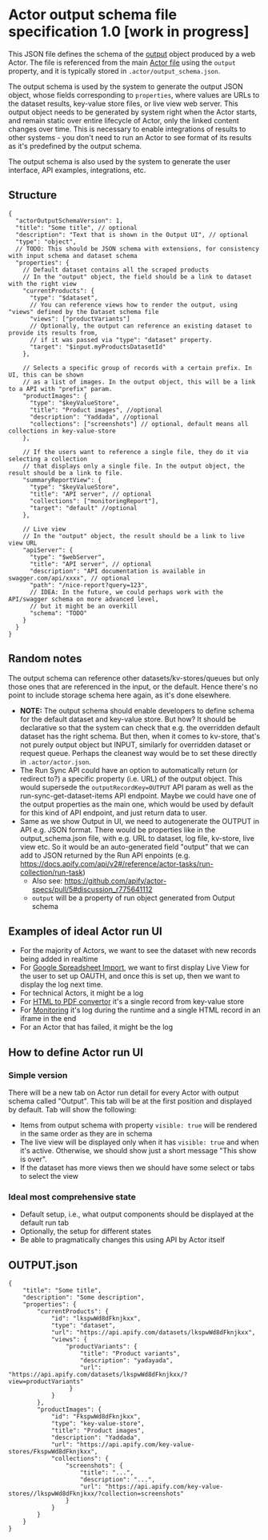 # Actor output schema file specification 1.0 [work in progress]

This JSON file defines the schema of the [output](../README.md#output) object produced by a web Actor.
The file is referenced from the main [Actor file](./ACTOR_FILE.md) using the `output` property,
and it is typically stored in `.actor/output_schema.json`.

The output schema is used by the system to generate the
output JSON object,
whose fields corresponding to `properties`, where values are URLs to the dataset results, key-value store files, or live view web server.
This output object needs to be generated by system right when the Actor starts,
and remain static over entire lifecycle of Actor, only the linked content changes over time.
This is necessary to enable integrations of results to other systems - you don't need to run an Actor
to see format of its results as it's predefined by the output schema.

The output schema is also used by the system to generate the user interface, API examples, integrations, etc.

## Structure

```jsonc
{
  "actorOutputSchemaVersion": 1,
  "title": "Some title", // optional
  "description": "Text that is shown in the Output UI", // optional
  "type": "object",
  // TODO: This should be JSON schema with extensions, for consistency with input schema and dataset schema
  "properties": {
    // Default dataset contains all the scraped products
    // In the "output" object, the field should be a link to dataset with the right view
    "currentProducts": {
      "type": "$dataset",
      // You can reference views how to render the output, using "views" defined by the Dataset schema file
      "views": ["productVariants"]
      // Optionally, the output can reference an existing dataset to provide its results from,
      // if it was passed via "type": "dataset" property.
      "target": "$input.myProductsDatasetId"
    },

    // Selects a specific group of records with a certain prefix. In UI, this can be shown
    // as a list of images. In the output object, this will be a link to a API with "prefix" param.
    "productImages": {
      "type": "$keyValueStore",
      "title": "Product images", //optional
      "description": "Yaddada", //optional
      "collections": ["screenshots"] // optional, default means all collections in key-value-store
    },
    
    // If the users want to reference a single file, they do it via selecting a collection
    // that displays only a single file. In the output object, the result should be a link to file.
    "summaryReportView": {
      "type": "$keyValueStore",
      "title": "API server", // optional
      "collections": ["monitoringReport"],
      "target": "default" //optional
    },

    // Live view
    // In the "output" object, the result should be a link to live view URL
    "apiServer": {
      "type": "$webServer",
      "title": "API server", // optional
      "description": "API documentation is available in swagger.com/api/xxxx", // optional
      "path": "/nice-report?query=123",
      // IDEA: In the future, we could perhaps work with the API/swagger schema on more advanced level,
      // but it might be an overkill
      "schema": "TODO"
    }
  }
}
```


## Random notes

The output schema can reference other datasets/kv-stores/queues
but only those ones that are referenced in the input, or the default. Hence
there's no point to include storage schema here again, as it's done elsewhere.

- **NOTE:** The output schema should enable developers to define schema for the
  default dataset and key-value store. But how? It should be declarative
  so that the system can check that e.g. the overridden default dataset
  has the right schema. But then, when it comes to kv-store, that's not purely
  output object but INPUT, similarly for overridden dataset or request queue.
  Perhaps the cleanest way would be to set these directly in `.actor/actor.json`.
- The Run Sync API could have an option to automatically return (or redirect to?)
  a specific property (i.e. URL) of the output object.
  This would supersede the `outputRecordKey=OUTPUT` API param as well as
  the run-sync-get-dataset-items API endpoint.
  Maybe we could have one of the output properties as the main one,
  which would be used by default for this kind of API endpoint, and just return
  data to user.
- Same as we show Output in UI, we need to autogenerate the OUTPUT in API e.g. JSON format.
  There would be properties like in the output_schema.json file, with e.g. URL to dataset,
  log file, kv-store, live view etc. So it would be an auto-generated field "output"
  that we can add to JSON returned by the Run API enpoints
  (e.g. https://docs.apify.com/api/v2#/reference/actor-tasks/run-collection/run-task)
  - Also see: https://github.com/apify/actor-specs/pull/5#discussion_r775641112
  - `output` will be a property of run object generated from Output schema



## Examples of ideal Actor run UI

- For the majority of Actors, we want to see the dataset with new records being added in realtime
- For [Google Spreadsheet Import](https://apify.com/lukaskrivka/google-sheets),
  we want to first display Live View for the user to set up OAUTH, and once 
   this is set up, then we want to display the log next time.
- For technical Actors, it might be a log
- For [HTML to PDF convertor](https://apify.com/jancurn/url-to-pdf) it's a single record from key-value store
- For [Monitoring](https://apify.com/apify/monitoring-runner) it's log during the runtime and a single HTML record in an iframe in the end
- For an Actor that has failed, it might be the log

## How to define Actor run UI

### Simple version

There will be a new tab on Actor run detail for every Actor with output schema called "Output".
This tab will be at the first position and displayed by default. Tab will show the following:
- Items from output schema with property `visible: true` will be rendered in the same order
  as they are in schema
- The live view will be displayed only when it has `visible: true` and when it's active.
  Otherwise, we should show just a short message "This show is over".
- If the dataset has more views then we should have some select or tabs to select the view

### Ideal most comprehensive state

- Default setup, i.e., what output components should be displayed at the default run tab
- Optionally, the setup for different states
- Be able to pragmatically changes this using API by Actor itself


## OUTPUT.json

```jsonc
{
    "title": "Some title",
    "description": "Some description",
    "properties": {
        "currentProducts": {
            "id": "lkspwWd8dFknjkxx",
            "type": "dataset",
            "url": "https://api.apify.com/datasets/lkspwWd8dFknjkxx",
            "views": {
                "productVariants": {
                    "title": "Product variants",
                    "description": "yadayada",
                    "url": "https://api.apify.com/datasets/lkspwWd8dFknjkxx/?view=productVariants"
                 }
            }
        },
        "productImages": {
            "id": "FkspwWd8dFknjkxx",
            "type": "key-value-store",
            "title": "Product images",
            "description": "Yaddada",
            "url": "https://api.apify.com/key-value-stores/FkspwWd8dFknjkxx",
            "collections": {
                "screenshots": {
                    "title": "...",
                    "description": "...",
                    "url": "https://api.apify.com/key-value-stores//lkspwWd8dFknjkxx/?collection=screenshots"
                }
            }
        }
    }
}
```

